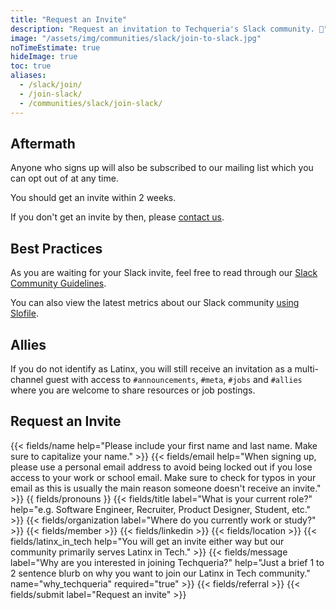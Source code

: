 ```yaml
---
title: "Request an Invite"
description: "Request an invitation to Techqueria's Slack community. 🌮"
image: "/assets/img/communities/slack/join-to-slack.jpg"
noTimeEstimate: true
hideImage: true
toc: true
aliases:
  - /slack/join/
  - /join-slack/
  - /communities/slack/join-slack/
---
```


## Aftermath

Anyone who signs up will also be subscribed to our mailing list which you can opt out of at any time.

You should get an invite within 2 weeks.

If you don't get an invite by then, please [contact us](/contact).

## Best Practices

As you are waiting for your Slack invite, feel free to read through our [Slack Community Guidelines](/slack/community-guidelines/).

You can also view the latest metrics about our Slack community [using Slofile](https://slofile.com/slack/techqueria).

## Allies

If you do not identify as Latinx, you will still receive an invitation as a multi-channel guest with access to `#announcements`, `#meta`, `#jobs` and `#allies` where you are welcome to share resources or job postings.

## Request an Invite

<form name="Join Slack" method="POST" data-netlify-recaptcha="true" data-netlify="true" action="/success/slack/" class="form--centered">
  <input type="hidden" aria-label="Subject" name="_subject" value="Techqueria - Join Slack">
  {{< fields/name help="Please include your first name and last name. Make sure to capitalize your name." >}}
  {{< fields/email help="When signing up, please use a personal email address to avoid being locked out if you lose access to your work or school email. Make sure to check for typos in your email as this is usually the main reason someone doesn't receive an invite." >}}
  {{ fields/pronouns }}
  {{< fields/title label="What is your current role?" help="e.g. Software Engineer, Recruiter, Product Designer, Student, etc." >}}
  {{< fields/organization label="Where do you currently work or study?" >}}
  {{< fields/member >}}
  {{< fields/linkedin >}}
  {{< fields/location >}}
  {{< fields/latinx_in_tech help="You will get an invite either way but our community primarily serves Latinx in Tech." >}}
  {{< fields/message label="Why are you interested in joining Techqueria?" help="Just a brief 1 to 2 sentence blurb on why you want to join our Latinx in Tech community." name="why_techqueria" required="true" >}}
  {{< fields/referral >}}
  {{< fields/submit label="Request an invite" >}}
</form>
